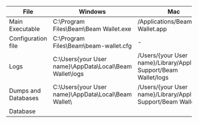 | File | Windows | Mac | Linux |
|-----|-----|-----|-----|
| Main Executable |C:\Program Files\Beam\Beam Wallet.exe| /Applications/Beam Wallet.app | /usr/bin/BeamWallet |
| Configuration file |C:\Program Files\Beam\beam-wallet.cfg | - | /usr/bin/beam-wallet.cfg|
| Logs |C:\Users\{your User name}\AppData\Local\Beam Wallet\logs|/Users/{your User name}/Library/Application Support/Beam Wallet/logs |/home/{your User name}/.local/share/Beam Wallet/logs|
| Dumps and Databases  |C:\Users\{your User name}\AppData\Local\Beam Wallet\ |/Users/{your User name}/Library/Application Support/Beam Wallet/|/home/{your User name}/.local/share/Beam Wallet/|
| Database | | | |